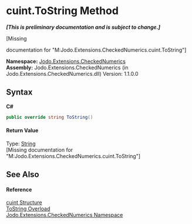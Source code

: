 # cuint.ToString Method 
 _**\[This is preliminary documentation and is subject to change.\]**_

\[Missing <summary> documentation for "M:Jodo.Extensions.CheckedNumerics.cuint.ToString"\]

**Namespace:**&nbsp;<a href="N_Jodo_Extensions_CheckedNumerics">Jodo.Extensions.CheckedNumerics</a><br />**Assembly:**&nbsp;Jodo.Extensions.CheckedNumerics (in Jodo.Extensions.CheckedNumerics.dll) Version: 1.1.0.0

## Syntax

**C#**<br />
``` C#
public override string ToString()
```


#### Return Value
Type: <a href="https://docs.microsoft.com/dotnet/api/system.string" target="_blank" rel="noopener noreferrer">String</a><br />\[Missing <returns> documentation for "M:Jodo.Extensions.CheckedNumerics.cuint.ToString"\]

## See Also


#### Reference
<a href="T_Jodo_Extensions_CheckedNumerics_cuint">cuint Structure</a><br /><a href="Overload_Jodo_Extensions_CheckedNumerics_cuint_ToString">ToString Overload</a><br /><a href="N_Jodo_Extensions_CheckedNumerics">Jodo.Extensions.CheckedNumerics Namespace</a><br />